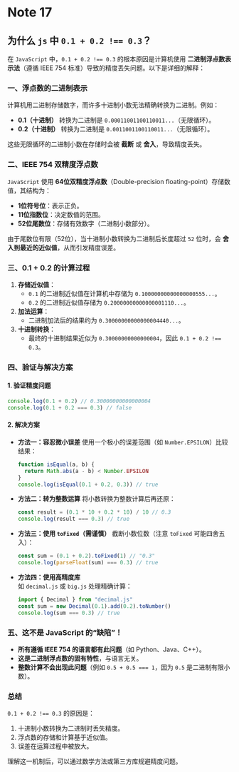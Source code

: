 # Note 17

<BackTop />

## 为什么 `js` 中 `0.1 + 0.2 !== 0.3`？

在 `JavaScript` 中，`0.1 + 0.2 !== 0.3` 的根本原因是计算机使用 **二进制浮点数表示法**（遵循 IEEE 754 标准）导致的精度丢失问题。以下是详细的解释：

### 一、浮点数的二进制表示

计算机用二进制存储数字，而许多十进制小数无法精确转换为二进制。例如：

- **0.1（十进制）** 转换为二进制是 `0.00011001100110011...`（无限循环）。
- **0.2（十进制）** 转换为二进制是 `0.0011001100110011...`（无限循环）。

这些无限循环的二进制小数在存储时会被 **截断** 或 **舍入**，导致精度丢失。

### 二、IEEE 754 双精度浮点数

`JavaScript` 使用 **64位双精度浮点数**（Double-precision floating-point）存储数值，其结构为：

- **1位符号位**：表示正负。
- **11位指数位**：决定数值的范围。
- **52位尾数位**：存储有效数字（二进制小数部分）。

由于尾数位有限（52位），当十进制小数转换为二进制后长度超过 `52` 位时，会 **舍入到最近的近似值**，从而引发精度误差。

### 三、0.1 + 0.2 的计算过程

1. **存储近似值**：
   - `0.1` 的二进制近似值在计算机中存储为 `0.10000000000000000555...`。
   - `0.2` 的二进制近似值存储为 `0.20000000000000001110...`。
2. **加法运算**：
   - 二进制加法后的结果约为 `0.30000000000000004440...`。
3. **十进制转换**：
   - 最终的十进制结果近似为 `0.30000000000000004`，因此 `0.1 + 0.2 !== 0.3`。

### 四、验证与解决方案

#### 1. 验证精度问题

```js
console.log(0.1 + 0.2) // 0.30000000000000004
console.log(0.1 + 0.2 === 0.3) // false
```

#### 2. 解决方案

- **方法一：容忍微小误差**
  使用一个极小的误差范围（如 `Number.EPSILON`）比较结果：

  ```js
  function isEqual(a, b) {
    return Math.abs(a - b) < Number.EPSILON
  }
  console.log(isEqual(0.1 + 0.2, 0.3)) // true
  ```

- **方法二：转为整数运算**
  将小数转换为整数计算后再还原：

  ```js
  const result = (0.1 * 10 + 0.2 * 10) / 10 // 0.3
  console.log(result === 0.3) // true
  ```

- **方法三：使用 `toFixed`（需谨慎）**
  截断小数位数（注意 `toFixed` 可能四舍五入）：

  ```js
  const sum = (0.1 + 0.2).toFixed(1) // "0.3"
  console.log(parseFloat(sum) === 0.3) // true
  ```

- **方法四：使用高精度库**  
  如 `decimal.js` 或 `big.js` 处理精确计算：

  ```js
  import { Decimal } from "decimal.js"
  const sum = new Decimal(0.1).add(0.2).toNumber()
  console.log(sum === 0.3) // true
  ```

### 五、这不是 JavaScript 的“缺陷”！

- **所有遵循 IEEE 754 的语言都有此问题**（如 Python、Java、C++）。
- **这是二进制浮点数的固有特性**，与语言无关。
- **整数计算不会出现此问题**（例如 `0.5 + 0.5 === 1`，因为 `0.5` 是二进制有限小数）。

### 总结

`0.1 + 0.2 !== 0.3` 的原因是：

1. 十进制小数转换为二进制时丢失精度。
2. 浮点数的存储和计算基于近似值。
3. 误差在运算过程中被放大。

理解这一机制后，可以通过数学方法或第三方库规避精度问题。
